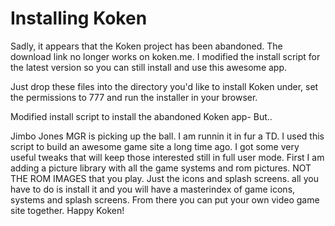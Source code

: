 # Installing Koken

Sadly, it appears that the Koken project has been abandoned. The download link no longer works on koken.me. I modified the install script for the latest version so you can still install and use this awesome app.

Just drop these files into the directory you'd like to install Koken under, set the permissions to 777 and run the installer in your browser.

Modified install script to install the abandoned Koken app- But.. 

Jimbo Jones MGR is picking up the ball. I am runnin it in fur a TD. I used this script to build an awesome game site a long time ago. I got some very useful tweaks that will keep those interested still in full user mode. First I am adding a picture library with all the game systems and rom pictures. NOT THE ROM IMAGES that you play. Just the icons and splash screens. all you have to do is install it and you will have a masterindex of game icons, systems and splash screens. From there you can put your own video game site together. Happy Koken!
